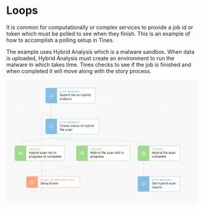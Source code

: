# Loops

It is common for computationally or complex services to provide a job id or token which must be polled to see when they finish. This is an example of how to accomplish a polling setup in Tines.

The example uses Hybrid Analysis which is a malware sandbox. When data is uploaded, Hybrid Analysis must create an environment to run the malware in which takes time. Tines checks to see if the job is finished and when completed it will move along with the story process.

![img1](screenshot.png)
